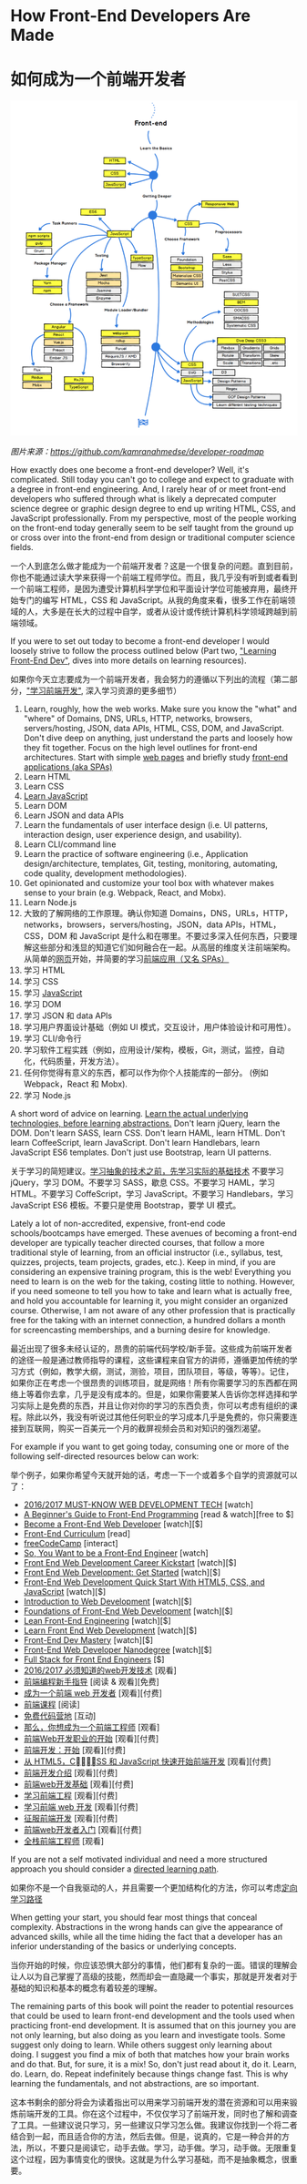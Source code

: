 # How Front-End Developers Are Made
# 如何成为一个前端开发者

![](../images/makingFED.png "https://github.com/kamranahmedse/developer-roadmap")

<cite>图片来源：<a href="https://github.com/kamranahmedse/developer-roadmap">https://github.com/kamranahmedse/developer-roadmap</a></cite>

How exactly does one become a front-end developer? Well, it's complicated. Still today you can't go to college and expect to graduate with a degree in front-end engineering. And, I rarely hear of or meet front-end developers who suffered through what is likely a deprecated computer science degree or graphic design degree to end up writing HTML, CSS, and JavaScript professionally. From my perspective, most of the people working on the front-end today generally seem to be self taught from the ground up or cross over into the front-end from design or traditional computer science fields.

一个人到底怎么做才能成为一个前端开发者？这是一个很复杂的问题。直到目前，你也不能通过读大学来获得一个前端工程师学位。而且，我几乎没有听到或者看到一个前端工程师，是因为遭受计算机科学学位和平面设计学位可能被弃用，最终开始专门的编写 HTML，CSS 和 JavaScript。从我的角度来看，很多工作在前端领域的人，大多是在长大的过程中自学，或者从设计或传统计算机科学领域跨越到前端领域。

If you were to set out today to become a front-end developer I would loosely strive to follow the process outlined below (Part two, ["Learning Front-End Dev"](https://frontendmasters.gitbooks.io/front-end-handbook-2017/content/learning/self-direct-learning.html), dives into more details on learning resources).

如果你今天立志要成为一个前端开发者，我会努力的遵循以下列出的流程（第二部分，["学习前端开发"](https://frontendmasters.gitbooks.io/front-end-handbook-2017/content/learning/self-direct-learning.html), 深入学习资源的更多细节）

1. Learn, roughly, how the web works. Make sure you know the "what" and "where" of Domains, DNS, URLs, HTTP, networks, browsers, servers/hosting, JSON, data APIs, HTML, CSS, DOM, and JavaScript. Don't dive deep on anything, just understand the parts and loosely how they fit together. Focus on the high level outlines for front-end architectures. Start with simple [web pages](https://github.com/h5bp/html5-boilerplate/blob/master/dist/index.html) and briefly study [front-end applications (aka SPAs)](http://developer.telerik.com/featured/front-end-driven-applications-new-approach-applications/)
2. Learn HTML
3. Learn CSS
4. [Learn JavaScript](https://youtu.be/QjKH1J77gjI?list=PL055Epbe6d5bQubu5EWf_kUNA3ef_qbmL)
5. Learn DOM
6. Learn JSON and data APIs
7. Learn the fundamentals of user interface design (i.e. UI patterns, interaction design, user experience design, and usability).
8. Learn CLI/command line
9. Learn the practice of software engineering (i.e., Application design/architecture, templates, Git, testing, monitoring, automating, code quality, development methodologies).
10. Get opinionated and customize your tool box with whatever makes sense to your brain (e.g. Webpack, React, and Mobx).
11. Learn Node.js
1. 大致的了解网络的工作原理。确认你知道 Domains，DNS，URLs，HTTP，networks，browsers，servers/hosting，JSON，data APIs，HTML，CSS，DOM 和 JavaScript 是什么和在哪里。不要过多深入任何东西，只要理解这些部分和浅显的知道它们如何融合在一起。从高层的维度关注前端架构。 从简单的[网页](https://github.com/h5bp/html5-boilerplate/blob/master/dist/index.html)开始，并简要的学习[前端应用（又名 SPAs）](http://developer.telerik.com/featured/front-end-driven-applications-new-approach-applications/)
2. 学习 HTML
3. 学习 CSS
4. 学习 [JavaScript](https://youtu.be/QjKH1J77gjI?list=PL055Epbe6d5bQubu5EWf_kUNA3ef_qbmL)
5. 学习 DOM
6. 学习 JSON 和 data APIs
7. 学习用户界面设计基础（例如 UI 模式，交互设计，用户体验设计和可用性）。
8. 学习 CLI/命令行
9. 学习软件工程实践（例如，应用设计/架构，模板，Git，测试，监控，自动化，代码质量，开发方法）。
10. 任何你觉得有意义的东西，都可以作为你个人技能库的一部分。 (例如 Webpack，React 和 Mobx).
11. 学习 Node.js

A short word of advice on learning. [Learn the actual underlying technologies, before learning abstractions.](https://youtu.be/QjKH1J77gjI?list=PL055Epbe6d5bQubu5EWf_kUNA3ef_qbmL) Don't learn jQuery, learn the DOM. Don't learn SASS, learn CSS. Don't learn HAML, learn HTML. Don't learn CoffeeScript, learn JavaScript. Don't learn Handlebars, learn JavaScript ES6 templates. Don't just use Bootstrap, learn UI patterns. 

关于学习的简短建议。[学习抽象的技术之前，先学习实际的基础技术](https://youtu.be/QjKH1J77gjI?list=PL055Epbe6d5bQubu5EWf_kUNA3ef_qbmL) 不要学习 jQuery，学习 DOM。不要学习 SASS，歇息 CSS。不要学习 HAML，学习 HTML。不要学习 CoffeScript，学习 JavaScript。不要学习 Handlebars，学习 JavaScript ES6 模板。不要只是使用 Bootstrap，要学 UI 模式。

Lately a lot of non-accredited, expensive, front-end code schools/bootcamps have emerged. These avenues of becoming a front-end developer are typically teacher directed courses, that follow a more traditional style of learning, from an official instructor (i.e., syllabus, test, quizzes, projects, team projects, grades, etc.). Keep in mind, if you are considering an expensive training program, this is the web! Everything you need to learn is on the web for the taking, costing little to nothing. However, if you need someone to tell you how to take and learn what is actually free, and hold you accountable for learning it, you might consider an organized course. Otherwise, I am not aware of any other profession that is practically free for the taking with an internet connection, a hundred dollars a month for screencasting memberships, and a burning desire for knowledge. 

最近出现了很多未经认证的，昂贵的前端代码学校/新手营。这些成为前端开发者的途径一般是通过教师指导的课程，这些课程来自官方的讲师，遵循更加传统的学习方式（例如，教学大纲，测试，测验，项目，团队项目，等级，等等）。记住，如果你正在考虑一个很昂贵的训练项目，就是网络！所有你需要学习的东西都在网络上等着你去拿，几乎是没有成本的。但是，如果你需要某人告诉你怎样选择和学习实际上是免费的东西，并且让你对你的学习的东西负责，你可以考虑有组织的课程。除此以外，我没有听说过其他任何职业的学习成本几乎是免费的，你只需要连接到互联网，购买一百美元一个月的截屏视频会员和对知识的强烈渴望。

For example if you want to get going today, consuming one or more of the following self-directed resources below can work:

举个例子，如果你希望今天就开始的话，考虑一下一个或着多个自学的资源就可以了：

* [2016/2017 MUST-KNOW WEB DEVELOPMENT TECH](https://www.youtube.com/watch?v=sBzRwzY7G-k) [watch]
* [A Beginner's Guide to Front-End Programming](https://www.springboard.com/learning-paths/beginners-guide-front-end-programming/learn/) [read & watch][free to $]
* [Become a Front-End Web Developer](https://www.lynda.com/learning-paths/Web/become-a-front-end-web-developer) [watch][$]
* [Front-End Curriculum](https://gist.github.com/stevekinney/03027e71aac341af14a2) [read]
* [freeCodeCamp](http://freecodecamp.com/) [interact]
* [So, You Want to be a Front-End Engineer](https://www.youtube.com/watch?v=Lsg84NtJbmI) [watch]
* [Front End Web Development Career Kickstart](http://www.pluralsight.com/courses/front-end-web-development-career-kickstart) [watch][$]
* [Front End Web Development: Get Started](http://www.pluralsight.com/courses/front-end-web-development-get-started) [watch][$]
* [Front-End Web Development Quick Start With HTML5, CSS, and JavaScript](http://www.pluralsight.com/courses/front-end-web-app-html5-javascript-css) [watch][$]
* [Introduction to Web Development](https://frontendmasters.com/courses/web-development/) [watch][$]
* [Foundations of Front-End Web Development](https://www.udemy.com/foundations-of-front-end-development/) [watch][$]
* [Lean Front-End Engineering](https://frontendmasters.com/courses/lean-front-end-engineering/) [watch][$]
* [Learn Front End Web Development](https://teamtreehouse.com/tracks/front-end-web-development) [watch][$]
* [Front-End Dev Mastery](https://mijingo.com/products/bundles/front-end-dev-mastery/) [watch][$]
* [Front-End Web Developer Nanodegree](https://www.udacity.com/course/front-end-web-developer-nanodegree--nd001) [watch][$]
* [Full Stack for Front End Engineers](https://frontendmasters.com/courses/full-stack/) [$]
* [2016/2017 必须知道的web开发技术](https://www.youtube.com/watch?v=sBzRwzY7G-k) [观看]
* [前端编程新手指导](https://www.springboard.com/learning-paths/beginners-guide-front-end-programming/learn/) [阅读 & 观看][免费]
* [成为一个前端 web 开发者](https://www.lynda.com/learning-paths/Web/become-a-front-end-web-developer) [观看][付费]
* [前端课程](https://gist.github.com/stevekinney/03027e71aac341af14a2) [阅读]
* [免费代码营地](http://freecodecamp.com/) [互动]
* [那么，你想成为一个前端工程师](https://www.youtube.com/watch?v=Lsg84NtJbmI) [观看]
* [前端Web开发职业的开始](http://www.pluralsight.com/courses/front-end-web-development-career-kickstart) [观看][付费]
* [前端开发：开始](http://www.pluralsight.com/courses/front-end-web-development-get-started) [观看][付费]
* [从 HTML5，CSS 和 JavaScript 快速开始前端开发](http://www.pluralsight.com/courses/front-end-web-app-html5-javascript-css) [观看][付费]
* [前端开发介绍](https://frontendmasters.com/courses/web-development/) [观看][付费]
* [前端web开发基础](https://www.udemy.com/foundations-of-front-end-development/) [观看][付费]
* [学习前端工程](https://frontendmasters.com/courses/lean-front-end-engineering/) [观看][付费]
* [学习前端 web 开发](https://teamtreehouse.com/tracks/front-end-web-development) [观看][付费]
* [征服前端开发](https://mijingo.com/products/bundles/front-end-dev-mastery/) [观看][付费]
* [前端web开发者入门](https://www.udacity.com/course/front-end-web-developer-nanodegree--nd001) [观看][付费]
* [全栈前端工程师](https://frontendmasters.com/courses/full-stack/) [观看]

If you are not a self motivated individual and need a more structured approach you should consider a [directed learning path](../learning/direct-learning.md#get-there).

如果你不是一个自我驱动的人，并且需要一个更加结构化的方法，你可以考虑[定向学习路径](../learning/direct-learning.md#get-there)

When getting your start, you should fear most things that conceal complexity. Abstractions in the wrong hands can give the appearance of advanced skills, while all the time hiding the fact that a developer has an inferior understanding of the basics or underlying concepts.

当你开始的时候，你应该恐惧大部分的事情，他们都有复杂的一面。错误的理解会让人以为自己掌握了高级的技能，然而却会一直隐藏一个事实，那就是开发者对于基础的知识和基本的概念有着较差的理解。

The remaining parts of this book will point the reader to potential resources that could be used to learn front-end development and the tools used when practicing front-end development. It is assumed that on this journey you are not only learning, but also doing as you learn and investigate tools. Some suggest only doing to learn. While others suggest only learning about doing. I suggest you find a mix of both that matches how your brain works and do that. But, for sure, it is a mix! So, don't just read about it, do it. Learn, do. Learn, do. Repeat indefinitely because things change fast. This is why learning the fundamentals, and not abstractions, are so important.

这本书剩余的部分将会为读着指出可以用来学习前端开发的潜在资源和可以用来锻炼前端开发的工具。你在这个过程中，不仅仅学习了前端开发，同时也了解和调查了工具。一些建议说只学习，另一些建议只学习怎么做。我建议你找到一个将二者结合到一起，而且适合你的方法，然后去做。但是，说真的，它是一种合并的方法，所以，不要只是阅读它，动手去做。学习，动手做。学习，动手做。无限重复这个过程，因为事情变化的很快。这就是为什么学习基础，而不是抽象概念，很重要。






























